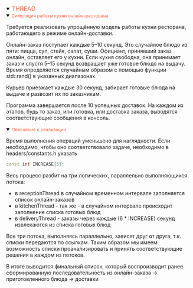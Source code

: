 <details open>
<summary><span style="color:tomato;font-size:16px">THREAD</span></summary>
<details open>
<summary><span style="color:tomato;font-size:12px">Симуляция работы кухни онлайн-ресторана</span></summary>

Требуется реализовать упрощённую модель работы кухни ресторана, работающего в режиме онлайн-доставки.

Онлайн-заказ поступает каждые 5–10 секунд. 
Это случайное блюдо из пяти: пицца, суп, стейк, салат, суши. 
Официант, принявший заказ онлайн, оставляет его у кухни. 
Если кухня свободна, она принимает заказ и спустя 5–15 секунд возвращает уже готовое блюдо на выдачу. 
Время определяется случайным образом с помощью функции std::rand() в указанных диапазонах.

Курьер приезжает каждые 30 секунд, забирает готовые блюда на выдаче и развозит их по заказчикам.

Программа завершается после 10 успешных доставок. 
На каждом из этапов, будь то заказ, или готовка, или доставка заказа, 
выводятся соответствующие сообщения в консоль.

</details>

<details open>
<summary><span style="color:tomato;font-size:12px">Пояснение к реализации</span></summary>

Время выполнения операций уменьшено для наглядности. 
Если необходимо, чтобы оно соответствовало задаче, необходимо в headers/constants.h указать

```c++
const int INCREASE{5};
```

Весь процесс разбит на три логических, параллельно выполняющихся потока:

- в receptionThread в случайном временном интервале заполняется список онлайн-заказов
- в kitchenThread - так же - в случайном интервале происходит заполнение списка готовых блюд
- в deliveryThread - заказы через каждые (6 * INCREASE) секунд извлекаются из списка готовых блюд

Все три потока, выполняясь параллельно, зависят друг от друга, т.к. списки передаются по ссылкам. 
Таким образом мы имеем возможность списки проанализировать 
и принять соответствующие решения в каждом из потоков.

В итоге выводится финальный список, который воспроизводит ранее сформированную последовательность 
из онлайн-заказа -> приготовленного блюда -> доставки

</details>
</details>